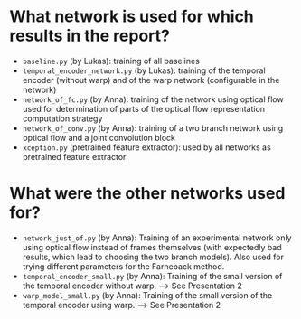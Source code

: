 # What network is used for which results in the report?

- `baseline.py` (by Lukas): training of all baselines
- `temporal_encoder_network.py` (by Lukas): training of the temporal encoder (without warp) and of the warp network (configurable in the network)
- `network_of_fc.py` (by Anna): training of the network using optical flow used for determination of parts of the optical flow representation computation strategy 
- `network_of_conv.py` (by Anna): training of a two branch network using optical flow and a joint convolution block
- `xception.py` (pretrained feature extractor): used by all networks as pretrained feature extractor

# What were the other networks used for?
- `network_just_of.py` (by Anna): Training of an experimental network only using optical flow instead of frames themselves (with expectedly bad results, which lead to choosing the two branch models). Also used for trying different parameters for the Farneback method. 
- `temporal_encoder_small.py` (by Anna): Training of the small version of the temporal encoder without warp. --> See Presentation 2
- `warp_model_small.py` (by Anna): Training of the small version of the temporal encoder using warp. --> See Presentation 2